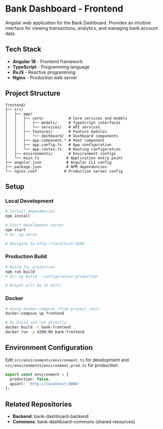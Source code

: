 # Bank Dashboard - Frontend

Angular web application for the Bank Dashboard. Provides an intuitive interface for viewing transactions, analytics, and managing bank account data.

## Tech Stack

- **Angular 18** - Frontend framework
- **TypeScript** - Programming language
- **RxJS** - Reactive programming
- **Nginx** - Production web server

## Project Structure

```
frontend/
├── src/
│   ├── app/
│   │   ├── core/           # Core services and models
│   │   │   ├── models/     # TypeScript interfaces
│   │   │   └── services/   # API services
│   │   ├── features/       # Feature modules
│   │   │   └── dashboard/  # Dashboard components
│   │   ├── app.component.* # Root component
│   │   ├── app.config.ts   # App configuration
│   │   └── app.routes.ts   # Routing configuration
│   ├── environments/       # Environment configs
│   └── main.ts            # Application entry point
├── angular.json           # Angular CLI config
├── package.json           # NPM dependencies
└── nginx.conf            # Production server config
```

## Setup

### Local Development

```bash
# Install dependencies
npm install

# Start development server
npm start
# Or: ng serve

# Navigate to http://localhost:4200
```

### Production Build

```bash
# Build for production
npm run build
# Or: ng build --configuration production

# Output will be in dist/
```

### Docker

```bash
# Using docker-compose (from project root)
docker-compose up frontend

# Or build and run directly
docker build -t bank-frontend .
docker run -p 4200:80 bank-frontend
```

## Environment Configuration

Edit `src/environments/environment.ts` for development and `src/environments/environment.prod.ts` for production:

```typescript
export const environment = {
  production: false,
  apiUrl: 'http://localhost:8000'
};
```

## Related Repositories

- **Backend**: bank-dashboard-backend
- **Commons**: bank-dashboard-commons (shared resources)
